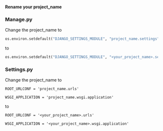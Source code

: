 #### Rename your project_name
### Manage.py
Change the project_name to   
```manage.py
os.environ.setdefault("DJANGO_SETTINGS_MODULE", "project_name.settings")
```
to   
```manage.py
os.environ.setdefault("DJANGO_SETTINGS_MODULE", "<your_project_name>.settings")
```
### Settings.py
Change the project_name to
```variables
ROOT_URLCONF = 'project_name.urls'

WSGI_APPLICATION = 'project_name.wsgi.application'
```
to   
```variables
ROOT_URLCONF = '<your_project_name>.urls'

WSGI_APPLICATION = '<your_project_name>.wsgi.application'
```
